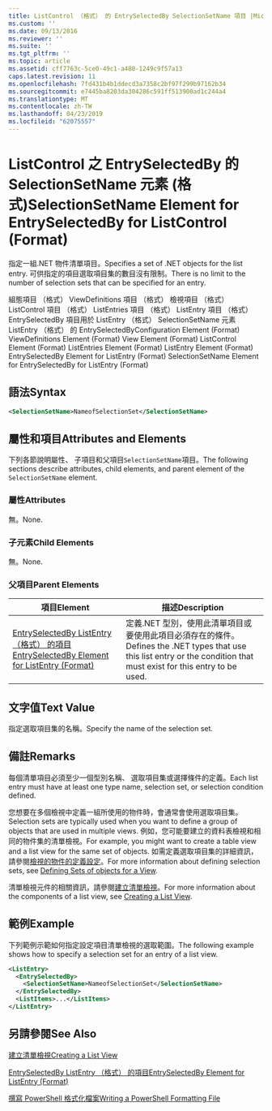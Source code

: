 ```yaml
---
title: ListControl （格式） 的 EntrySelectedBy SelectionSetName 項目 |Microsoft Docs
ms.custom: ''
ms.date: 09/13/2016
ms.reviewer: ''
ms.suite: ''
ms.tgt_pltfrm: ''
ms.topic: article
ms.assetid: cff7763c-5ce0-49c1-a480-1249c9f57a13
caps.latest.revision: 11
ms.openlocfilehash: 7fd431b4b1ddecd3a7358c2bf97f299b97162b34
ms.sourcegitcommit: e7445ba8203da304286c591ff513900ad1c244a4
ms.translationtype: MT
ms.contentlocale: zh-TW
ms.lasthandoff: 04/23/2019
ms.locfileid: "62075557"
---
```

# <a name="selectionsetname-element-for-entryselectedby-for-listcontrol-format"></a><span data-ttu-id="c9666-102">ListControl 之 EntrySelectedBy 的 SelectionSetName 元素 (格式)</span><span class="sxs-lookup"><span data-stu-id="c9666-102">SelectionSetName Element for EntrySelectedBy for ListControl (Format)</span></span>

<span data-ttu-id="c9666-103">指定一組.NET 物件清單項目。</span><span class="sxs-lookup"><span data-stu-id="c9666-103">Specifies a set of .NET objects for the list entry.</span></span> <span data-ttu-id="c9666-104">可供指定的項目選取項目集的數目沒有限制。</span><span class="sxs-lookup"><span data-stu-id="c9666-104">There is no limit to the number of selection sets that can be specified for an entry.</span></span>

<span data-ttu-id="c9666-105">組態項目 （格式） ViewDefinitions 項目 （格式） 檢視項目 （格式） ListControl 項目 （格式） ListEntries 項目 （格式） ListEntry 項目 （格式） EntrySelectedBy 項目用於 ListEntry （格式） SelectionSetName 元素ListEntry （格式） 的 EntrySelectedBy</span><span class="sxs-lookup"><span data-stu-id="c9666-105">Configuration Element (Format) ViewDefinitions Element (Format) View Element (Format) ListControl Element (Format) ListEntries Element (Format) ListEntry Element (Format) EntrySelectedBy Element for ListEntry (Format) SelectionSetName Element for EntrySelectedBy for ListEntry (Format)</span></span>

## <a name="syntax"></a><span data-ttu-id="c9666-106">語法</span><span class="sxs-lookup"><span data-stu-id="c9666-106">Syntax</span></span>

```xml
<SelectionSetName>NameofSelectionSet</SelectionSetName>
```

## <a name="attributes-and-elements"></a><span data-ttu-id="c9666-107">屬性和項目</span><span class="sxs-lookup"><span data-stu-id="c9666-107">Attributes and Elements</span></span>

<span data-ttu-id="c9666-108">下列各節說明屬性、 子項目和父項目`SelectionSetName`項目。</span><span class="sxs-lookup"><span data-stu-id="c9666-108">The following sections describe attributes, child elements, and parent element of the `SelectionSetName` element.</span></span>

### <a name="attributes"></a><span data-ttu-id="c9666-109">屬性</span><span class="sxs-lookup"><span data-stu-id="c9666-109">Attributes</span></span>

<span data-ttu-id="c9666-110">無。</span><span class="sxs-lookup"><span data-stu-id="c9666-110">None.</span></span>

### <a name="child-elements"></a><span data-ttu-id="c9666-111">子元素</span><span class="sxs-lookup"><span data-stu-id="c9666-111">Child Elements</span></span>

<span data-ttu-id="c9666-112">無。</span><span class="sxs-lookup"><span data-stu-id="c9666-112">None.</span></span>

### <a name="parent-elements"></a><span data-ttu-id="c9666-113">父項目</span><span class="sxs-lookup"><span data-stu-id="c9666-113">Parent Elements</span></span>

|<span data-ttu-id="c9666-114">項目</span><span class="sxs-lookup"><span data-stu-id="c9666-114">Element</span></span>|<span data-ttu-id="c9666-115">描述</span><span class="sxs-lookup"><span data-stu-id="c9666-115">Description</span></span>|
|-------------|-----------------|
|[<span data-ttu-id="c9666-116">EntrySelectedBy ListEntry （格式） 的項目</span><span class="sxs-lookup"><span data-stu-id="c9666-116">EntrySelectedBy Element for ListEntry (Format)</span></span>](./entryselectedby-element-for-listentry-for-listcontrol-format.md)|<span data-ttu-id="c9666-117">定義.NET 型別，使用此清單項目或要使用此項目必須存在的條件。</span><span class="sxs-lookup"><span data-stu-id="c9666-117">Defines the .NET types that use this list entry or the condition that must exist for this entry to be used.</span></span>|

## <a name="text-value"></a><span data-ttu-id="c9666-118">文字值</span><span class="sxs-lookup"><span data-stu-id="c9666-118">Text Value</span></span>

<span data-ttu-id="c9666-119">指定選取項目集的名稱。</span><span class="sxs-lookup"><span data-stu-id="c9666-119">Specify the name of the selection set.</span></span>

## <a name="remarks"></a><span data-ttu-id="c9666-120">備註</span><span class="sxs-lookup"><span data-stu-id="c9666-120">Remarks</span></span>

<span data-ttu-id="c9666-121">每個清單項目必須至少一個型別名稱、 選取項目集或選擇條件的定義。</span><span class="sxs-lookup"><span data-stu-id="c9666-121">Each list entry must have at least one type name, selection set, or selection condition defined.</span></span>

<span data-ttu-id="c9666-122">您想要在多個檢視中定義一組所使用的物件時，會通常會使用選取項目集。</span><span class="sxs-lookup"><span data-stu-id="c9666-122">Selection sets are typically used when you want to define a group of objects that are used in multiple views.</span></span> <span data-ttu-id="c9666-123">例如，您可能要建立的資料表檢視和相同的物件集的清單檢視。</span><span class="sxs-lookup"><span data-stu-id="c9666-123">For example, you might want to create a table view and a list view for the same set of objects.</span></span> <span data-ttu-id="c9666-124">如需定義選取項目集的詳細資訊，請參閱[檢視的物件的定義設定](./defining-selection-sets.md)。</span><span class="sxs-lookup"><span data-stu-id="c9666-124">For more information about defining selection sets, see [Defining Sets of objects for a View](./defining-selection-sets.md).</span></span>

<span data-ttu-id="c9666-125">清單檢視元件的相關資訊，請參閱[建立清單檢視](./creating-a-list-view.md)。</span><span class="sxs-lookup"><span data-stu-id="c9666-125">For more information about the components of a list view, see [Creating a List View](./creating-a-list-view.md).</span></span>

## <a name="example"></a><span data-ttu-id="c9666-126">範例</span><span class="sxs-lookup"><span data-stu-id="c9666-126">Example</span></span>

<span data-ttu-id="c9666-127">下列範例示範如何指定設定項目清單檢視的選取範圍。</span><span class="sxs-lookup"><span data-stu-id="c9666-127">The following example shows how to specify a selection set for an entry of a list view.</span></span>

```xml
<ListEntry>
  <EntrySelectedBy>
    <SelectionSetName>NameofSelectionSet</SelectionSetName>
  </EntrySelectedBy>
  <ListItems>...</ListItems>
</ListEntry>
```

## <a name="see-also"></a><span data-ttu-id="c9666-128">另請參閱</span><span class="sxs-lookup"><span data-stu-id="c9666-128">See Also</span></span>

[<span data-ttu-id="c9666-129">建立清單檢視</span><span class="sxs-lookup"><span data-stu-id="c9666-129">Creating a List View</span></span>](./creating-a-list-view.md)

[<span data-ttu-id="c9666-130">EntrySelectedBy ListEntry （格式） 的項目</span><span class="sxs-lookup"><span data-stu-id="c9666-130">EntrySelectedBy Element for ListEntry (Format)</span></span>](./entryselectedby-element-for-listentry-for-listcontrol-format.md)

[<span data-ttu-id="c9666-131">撰寫 PowerShell 格式化檔案</span><span class="sxs-lookup"><span data-stu-id="c9666-131">Writing a PowerShell Formatting File</span></span>](./writing-a-powershell-formatting-file.md)
